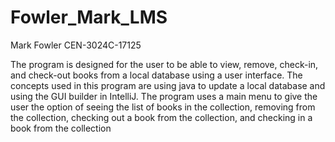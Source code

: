 # Fowler_Mark_LMS
Mark Fowler
CEN-3024C-17125

The program is designed for the user to be able to view, remove, check-in, and check-out books from a local database using a user interface. 
The concepts used in this program are using java to update a local database and using the GUI builder in IntelliJ.
The program uses a main menu to give the user the option of seeing the list of books in the collection, removing from the collection, checking out a book from the collection, and checking in a book from the collection
